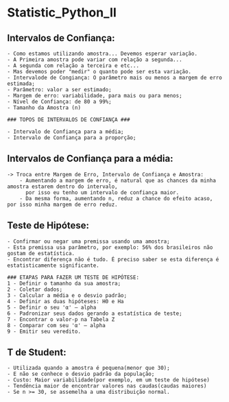 # Statistic_Python_II

## Intervalos de Confiança:
    - Como estamos utilizando amostra... Devemos esperar variação.
    - A Primeira amostra pode variar com relação a segunda...
    - A segunda com relação a terceira e etc...
    - Mas devemos poder "medir" o quanto pode ser esta variação.
    - Intervalode de Congiança: O parâmetro mais ou menos a margem de erro estimada;
    - Parâmetro: valor a ser estimado;
    - Margem de erro: variabilidade, para mais ou para menos;
    - Nível de Confiança: de 80 a 99%;
    - Tamanho da Amostra (n)
    
    ### TOPOS DE INTERVALOS DE CONFIANÇA ###
    
    - Intervalo de Confiança para a média;
    - Intervalo de Confiança para a proporção;
## Intervalos de Confiança para a média:
    -> Troca entre Margem de Erro, Intervalo de Confiança e Amostra:
        - Aumentando a margem de erro, é natural que as chances da minha amostra estarem dentro do intervalo,
          por isso eu tenho um intervalo de confiança maior.
        - Da mesma forma, aumentando n, reduz a chance do efeito acaso, por isso minha margem de erro reduz.

## Teste de Hipótese:
    - Confirmar ou negar uma premissa usando uma amostra;
    - Esta premissa usa parâmetro, por exemplo: 56% dos brasileiros não gostam de estatística.
    - Encontrar diferença não é tudo. É preciso saber se esta diferença é estatisticamente significante.
    
    ### ETAPAS PARA FAZER UM TESTE DE HIPÓTESE:
    1 - Definir o tamanho da sua amostra;
    2 - Coletar dados;
    3 - Calcular a média e o desvio padrão;
    4 - Definir as duas hipóteses: H0 e Ha
    5 - Definir o seu 'α' – alpha
    6 - Padronizar seus dados gerando a estatística de teste;
    7 - Encontrar o valor-p na Tabela Z
    8 - Comparar com seu 'α' – alpha
    9 - Emitir seu veredito.
## T de Student:
    - Utilizada quando a amostra é pequena(menor que 30);
    - E não se conhece o desvio padrão da população;
    - Custo: Maior variabilidade(por exemplo, em um teste de hipótese)
    - Tendência maior de encontrar valores nas caudas(caudas maiores)
    - Se n >= 30, se assemelha a uma distribuição normal.